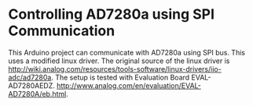 Controlling AD7280a using SPI Communication
==========================================

This Arduino project can communicate with AD7280a using SPI bus. This uses a modified linux driver.
The original source of the linux driver is http://wiki.analog.com/resources/tools-software/linux-drivers/iio-adc/ad7280a.
The setup is tested with Evaluation Board EVAL-AD7280AEDZ. http://www.analog.com/en/evaluation/EVAL-AD7280A/eb.html.
